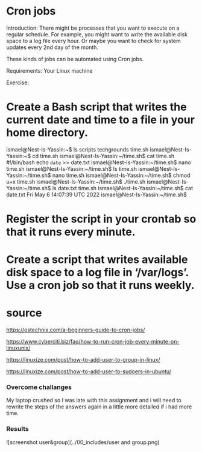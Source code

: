 # Cron jobs
Introduction:
There might be processes that you want to execute on a regular schedule. For example, you might want to write the available disk space to a log file every hour. Or maybe you want to check for system updates every 2nd day of the month.

These kinds of jobs can be automated using Cron jobs.

Requirements:
Your Linux machine


Exercise:


# Create a Bash script that writes the current date and time to a file in your home directory.

ismael@Nest-Is-Yassin:~$ ls
scripts  techgrounds  time.sh
ismael@Nest-Is-Yassin:~$ cd time.sh
ismael@Nest-Is-Yassin:~/time.sh$ cat time.sh
#!/bin/bash
echo `date` >> date.txt
ismael@Nest-Is-Yassin:~/time.sh$ nano time.sh
ismael@Nest-Is-Yassin:~/time.sh$ ls
time.sh
ismael@Nest-Is-Yassin:~/time.sh$ nano time.sh
ismael@Nest-Is-Yassin:~/time.sh$ chmod u+x time.sh
ismael@Nest-Is-Yassin:~/time.sh$ ./time.sh
ismael@Nest-Is-Yassin:~/time.sh$ ls
date.txt  time.sh
ismael@Nest-Is-Yassin:~/time.sh$ cat date.txt
Fri May 6 14:07:39 UTC 2022
ismael@Nest-Is-Yassin:~/time.sh$ 


# Register the script in your crontab so that it runs every minute.


# Create a script that writes available disk space to a log file in ‘/var/logs’. Use a cron job so that it runs weekly.

# source
https://ostechnix.com/a-beginners-guide-to-cron-jobs/


https://www.cyberciti.biz/faq/how-to-run-cron-job-every-minute-on-linuxunix/


https://linuxize.com/post/how-to-add-user-to-group-in-linux/

https://linuxize.com/post/how-to-add-user-to-sudoers-in-ubuntu/


### Overcome challanges
My laptop crushed so I was late with this assignment and i will need to rewrite the steps of the answers again in a little more detailed if i had more time.

### Results

![screenshot user&group](../00_includes/user and group.png)
